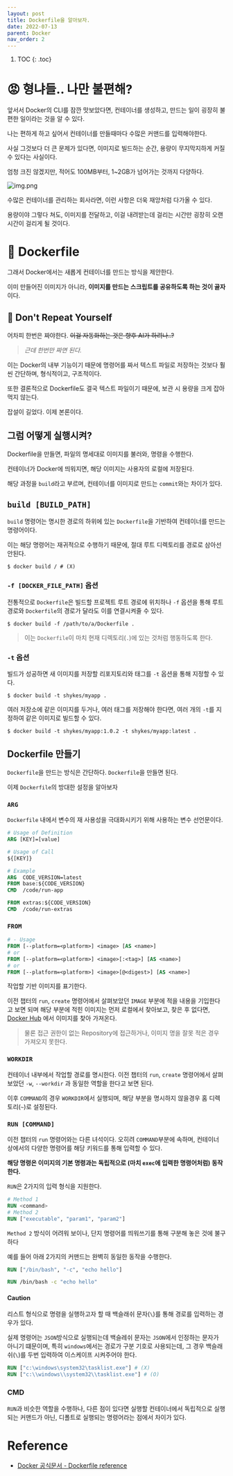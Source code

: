 ```yaml
---
layout: post
title: Dockerfile을 알아보자.
date: 2022-07-13
parent: Docker
nav_order: 2
---
```

1. TOC
{: .toc}
# 😡 형냐들.. 나만 불편해?
앞서서 Docker의 CLI를 잠깐 맛보았다면, 컨테이너를 생성하고, 만드는 일이 굉장히 불편한 일이라는 것을 알 수 있다.

나는 편하게 하고 싶어서 컨테이너를 만들때마다 수많은 커맨드를 입력해야한다.

사실 그것보다 더 큰 문제가 있다면, 이미지로 빌드하는 순간, 용량이 무지막지하게 커질 수 있다는 사실이다.

엄청 크진 않겠지만, 적어도 100MB부터, 1~2GB가 넘어가는 것까지 다양하다.

![img.png](https://blog.kakaocdn.net/dn/dg7HAJ/btq0ZLhsh0x/RXZPbihsD3h9ou7NviGfM1/img.png)

수많은 컨테이너를 관리하는 회사라면, 이런 사항은 더욱 재앙처럼 다가올 수 있다.

용량이야 그렇다 쳐도, 이미지를 전달하고, 이걸 내려받는데 걸리는 시간만 굉장히 오랜 시간이 걸리게 될 것이다.

# 📄 Dockerfile

그래서 Docker에서는 새롭게 컨테이너를 만드는 방식을 제안한다. 

이미 만들어진 이미지가 아니라, **이미지를 만드는 스크립트를 공유하도록 하는 것이 골자**이다.

## 🚫 Don't Repeat Yourself

어차피 한번은 짜야한다. ~~이걸 자동화하는 것은 향후 AI가 하려나..?~~
> _근데 한번만 짜면 된다._

이는 Docker의 내부 기능이기 때문에 명령어를 짜서 텍스트 파일로 저장하는 것보다 훨씬 간단하며, 형식적이고, 구조적이다.

또한 결론적으로 Dockerfile도 결국 텍스트 파일이기 때문에, 보관 시 용량을 크게 잡아먹지 않는다.

잡설이 길었다. 이제 본론이다.

## 그럼 어떻게 실행시켜?
Dockerfile을 만들면, 파일의 명세대로 이미지를 불러와, 명령을 수행한다.

컨테이너가 Docker에 띄워지면, 해당 이미지는 사용자의 로컬에 저장된다.

해당 과정을 `build`라고 부르며, 컨테이너를 이미지로 만드는 `commit`와는 차이가 있다.

## `build [BUILD_PATH]`

`build` 명령어는 명시한 경로의 하위에 있는 `Dockerfile`을 기반하여 컨테이너를 만드는 명령어이다.

이는 해당 명령어는 재귀적으로 수행하기 때문에, 절대 루트 디렉토리를 경로로 삼아선 안된다.

```shell
$ docker build / # (X)
```

### `-f [DOCKER_FILE_PATH]` 옵션

전통적으로 `Dockerfile`은 빌드할 프로젝트 루트 경로에 위치하나 `-f` 옵션을 통해 루트 경로와 `Dockerfile`의 경로가 달라도 이를 연결시켜줄 수 있다.

```shell
$ docker build -f /path/to/a/Dockerfile .
```
> 이는 `Dockerfile`이 마치 현재 디렉토리(`.`)에 있는 것처럼 행동하도록 한다.

### `-t` 옵션

빌드가 성공하면 새 이미지를 저장할 리포지토리와 태그를 `-t` 옵션을 통해 지정할 수 있다.

```shell
$ docker build -t shykes/myapp .
```

여러 저장소에 같은 이미지를 두거나, 여러 태그를 저장해야 한다면, 여러 개의 `-t`를 지정하여 같은 이미지로 빌드할 수 있다.
```shell
$ docker build -t shykes/myapp:1.0.2 -t shykes/myapp:latest .
```

## Dockerfile 만들기
`Dockerfile`을 만드는 방식은 간단하다. `Dockerfile`을 만들면 된다.

이제 `Dockerfile`의 방대한 설정을 알아보자

### `ARG`
`Dockerfile` 내에서 변수의 재 사용성을 극대화시키기 위해 사용하는 변수 선언문이다.

```dockerfile
# Usage of Definition
ARG [KEY]=[value]

# Usage of Call
${[KEY]}

# Example
ARG  CODE_VERSION=latest
FROM base:${CODE_VERSION}
CMD  /code/run-app

FROM extras:${CODE_VERSION}
CMD  /code/run-extras
```

### `FROM`
```dockerfile
# - Usage
FROM [--platform=<platform>] <image> [AS <name>]
# or
FROM [--platform=<platform>] <image>[:<tag>] [AS <name>]
# or 
FROM [--platform=<platform>] <image>[@<digest>] [AS <name>]
```
작업할 기반 이미지를 표기한다. 

이전 챕터의 `run`, `create` 명령어에서 살펴보았던 `IMAGE` 부분에 적을 내용을 기입한다고 보면 되며
해당 부분에 적힌 이미지는 먼저 로컬에서 찾아보고, 찾은 후 없다면, [Docker Hub](https://hub.docker.com) 에서 이미지를 찾아 가져온다.
> 물론 접근 권한이 없는 Repository에 접근하거나, 이미지 명을 잘못 적은 경우 가져오지 못한다.

### `WORKDIR`
컨테이너 내부에서 작업할 경로를 명시한다.
이전 챕터의 `run`, `create` 명령어에서 살펴보았던 `-w`, `--workdir` 과 동일한 역할을 한다고 보면 된다.

이후 `COMMAND`의 경우 `WORKDIR`에서 실행되며, 해당 부분을 명시하지 않을경우 홈 디렉토리(`~`)로 설정된다.

### `RUN [COMMAND]`

이전 챕터의 `run` 명령어와는 다른 녀석이다.
오히려 `COMMAND`부분에 속하며, 컨테이너 상에서의 다양한 명령어를 해당 키워드를 통해 입력할 수 있다.

**해당 명령은 이미지의 기본 명령과는 독립적으로 (마치 `exec`에 입력한 명령어처럼) 동작한다.**

`RUN`은 2가지의 입력 형식을 지원한다.

```dockerfile
# Method 1
RUN <command>
# Method 2
RUN ["executable", "param1", "param2"]
```

`Method 2` 방식이 어려워 보이나, 단지 명령어를 띄워쓰기를 통해 구분해 놓은 것에 불구하다

예를 들어 아래 2가지의 커맨드는 완벽히 동일한 동작을 수행한다.

```dockerfile
RUN ["/bin/bash", "-c", "echo hello"]
```

```dockerfile
RUN /bin/bash -c "echo hello"
```

#### Caution
리스트 형식으로 명령을 실행하고자 할 때 백슬래쉬 문자(`\`)를 통해 경로를 입력하는 경우가 있다.

실제 명령어는 `JSON`방식으로 실행되는데 백슬레쉬 문자는 `JSON`에서 인정하는 문자가 아니기 떄문이며,
특히 `windows`에서는 경로가 구분 기호로 사용되는데, 그 경우 백슬래쉬(`\`)를 두번 입력하여 이스케이프 시켜주어야 한다.

```dockerfile
RUN ["c:\windows\system32\tasklist.exe"] # (X)
RUN ["c:\\windows\\system32\\tasklist.exe"] # (O)
```

### CMD
`RUN`과 비슷한 역할을 수행하나, 다른 점이 있다면 실행할 컨테이너에서 독립적으로 실행되는 커맨드가 아닌, 디폴트로 실행되는 명령어라는 점에서 차이가 있다.



# Reference
* [Docker 공식문서 - Dockerfile reference](https://docs.docker.com/engine/reference/builder/)

